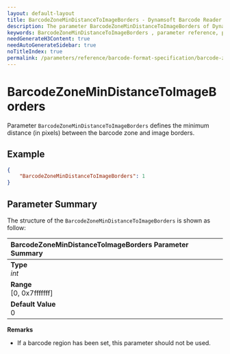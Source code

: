 ```yaml
---
layout: default-layout
title: BarcodeZoneMinDistanceToImageBorders - Dynamsoft Barcode Reader Parameters
description: The parameter BarcodeZoneMinDistanceToImageBorders of Dynamsoft Barcode Reader defines the minimum distance (in pixels) between the barcode zone and image borders.
keywords: BarcodeZoneMinDistanceToImageBorders , parameter reference, parameter
needGenerateH3Content: true
needAutoGenerateSidebar: true
noTitleIndex: true
permalink: /parameters/reference/barcode-format-specification/barcode-zone-min-distance-to-image-borders.html
---
```


# BarcodeZoneMinDistanceToImageBorders

Parameter `BarcodeZoneMinDistanceToImageBorders` defines the minimum distance (in pixels) between the barcode zone and image borders.

## Example

```json
{
    "BarcodeZoneMinDistanceToImageBorders": 1
}
```

## Parameter Summary

The structure of the `BarcodeZoneMinDistanceToImageBorders` is shown as follow:

| BarcodeZoneMinDistanceToImageBorders  Parameter Summary |
| :--------------------------------- |
| **Type**<br>*int* |
| **Range**<br>[0, 0x7fffffff] |
| **Default Value**<br> 0|

**Remarks**

- If a barcode region has been set, this parameter should not be used.
